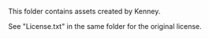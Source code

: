 This folder contains assets created by Kenney.

See "License.txt" in the same folder for the original license.
